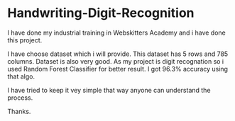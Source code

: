 # Handwriting-Digit-Recognition
I have done my industrial training in Webskitters Academy and i have done this project.

I have choose dataset which i will provide.
This dataset has 5 rows and 785 columns.
Dataset is also very good.
As my project is digit recognation so i used Random Forest Classifier for better result.
I got 96.3% accuracy using that algo.

I have tried to keep it vey simple that way anyone can understand the process.

Thanks.
